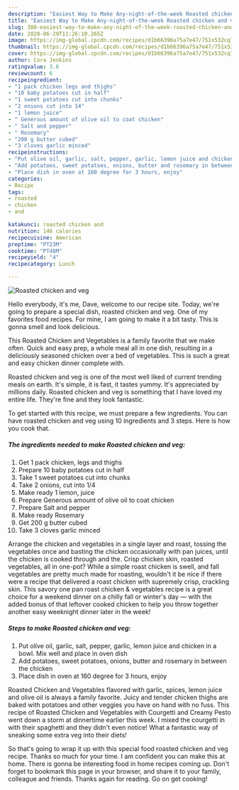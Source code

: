 ```yaml
---
description: "Easiest Way to Make Any-night-of-the-week Roasted chicken and veg"
title: "Easiest Way to Make Any-night-of-the-week Roasted chicken and veg"
slug: 380-easiest-way-to-make-any-night-of-the-week-roasted-chicken-and-veg
date: 2020-06-29T11:26:10.265Z
image: https://img-global.cpcdn.com/recipes/d1b66396a75a7e47/751x532cq70/roasted-chicken-and-veg-recipe-main-photo.jpg
thumbnail: https://img-global.cpcdn.com/recipes/d1b66396a75a7e47/751x532cq70/roasted-chicken-and-veg-recipe-main-photo.jpg
cover: https://img-global.cpcdn.com/recipes/d1b66396a75a7e47/751x532cq70/roasted-chicken-and-veg-recipe-main-photo.jpg
author: Cora Jenkins
ratingvalue: 3.6
reviewcount: 6
recipeingredient:
- "1 pack chicken legs and thighs"
- "10 baby potatoes cut in half"
- "1 sweet potatoes cut into chunks"
- "2 onions cut into 14"
- "1 lemon juice"
- " Generous amount of olive oil to coat chicken"
- " Salt and pepper"
- " Rosemary"
- "200 g butter cubed"
- "3 cloves garlic minced"
recipeinstructions:
- "Put olive oil, garlic, salt, pepper, garlic, lemon juice and chicken in a bowl. Mix well and place in oven dish"
- "Add potatoes, sweet potatoes, onions, butter and rosemary in between the chicken"
- "Place dish in oven at 160 degree for 3 hours, enjoy"
categories:
- Recipe
tags:
- roasted
- chicken
- and

katakunci: roasted chicken and 
nutrition: 146 calories
recipecuisine: American
preptime: "PT23M"
cooktime: "PT48M"
recipeyield: "4"
recipecategory: Lunch

---
```



![Roasted chicken and veg](https://img-global.cpcdn.com/recipes/d1b66396a75a7e47/751x532cq70/roasted-chicken-and-veg-recipe-main-photo.jpg)

Hello everybody, it's me, Dave, welcome to our recipe site. Today, we're going to prepare a special dish, roasted chicken and veg. One of my favorites food recipes. For mine, I am going to make it a bit tasty. This is gonna smell and look delicious.

This Roasted Chicken and Vegetables is a family favorite that we make often. Quick and easy prep, a whole meal all in one dish, resulting in a deliciously seasoned chicken over a bed of vegetables. This is such a great and easy chicken dinner complete with.

Roasted chicken and veg is one of the most well liked of current trending meals on earth. It's simple, it is fast, it tastes yummy. It's appreciated by millions daily. Roasted chicken and veg is something that I have loved my entire life. They're fine and they look fantastic.


To get started with this recipe, we must prepare a few ingredients. You can have roasted chicken and veg using 10 ingredients and 3 steps. Here is how you cook that.

<!--inarticleads1-->

##### The ingredients needed to make Roasted chicken and veg:

1. Get 1 pack chicken, legs and thighs
1. Prepare 10 baby potatoes cut in half
1. Take 1 sweet potatoes cut into chunks
1. Take 2 onions, cut into 1/4
1. Make ready 1 lemon, juice
1. Prepare  Generous amount of olive oil to coat chicken
1. Prepare  Salt and pepper
1. Make ready  Rosemary
1. Get 200 g butter cubed
1. Take 3 cloves garlic minced


Arrange the chicken and vegetables in a single layer and roast, tossing the vegetables once and basting the chicken occasionally with pan juices, until the chicken is cooked through and the. Crisp chicken skin, roasted vegetables, all in one-pot? While a simple roast chicken is swell, and fall vegetables are pretty much made for roasting, wouldn&#39;t it be nice if there were a recipe that delivered a roast chicken with supremely crisp, crackling skin. This savory one pan roast chicken &amp; vegetables recipe is a great choice for a weekend dinner on a chilly fall or winter&#39;s day — with the added bonus of that leftover cooked chicken to help you throw together another easy weeknight dinner later in the week! 

<!--inarticleads2-->

##### Steps to make Roasted chicken and veg:

1. Put olive oil, garlic, salt, pepper, garlic, lemon juice and chicken in a bowl. Mix well and place in oven dish
1. Add potatoes, sweet potatoes, onions, butter and rosemary in between the chicken
1. Place dish in oven at 160 degree for 3 hours, enjoy


Roasted Chicken and Vegetables flavored with garlic, spices, lemon juice and olive oil is always a family favorite. Juicy and tender chicken thighs are baked with potatoes and other veggies you have on hand with no fuss. This recipe of Roasted Chicken and Vegetables with Courgetti and Creamy Pesto went down a storm at dinnertime earlier this week. I mixed the courgetti in with their spaghetti and they didn&#39;t even notice! What a fantastic way of sneaking some extra veg into their diets! 

So that's going to wrap it up with this special food roasted chicken and veg recipe. Thanks so much for your time. I am confident you can make this at home. There is gonna be interesting food in home recipes coming up. Don't forget to bookmark this page in your browser, and share it to your family, colleague and friends. Thanks again for reading. Go on get cooking!
